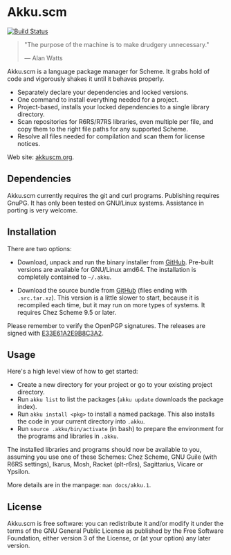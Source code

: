 # Akku.scm

[![Build Status](https://travis-ci.org/weinholt/akku.svg?branch=master)](https://travis-ci.org/weinholt/akku)

> "The purpose of the machine is to make drudgery unnecessary."
>
> &mdash; Alan Watts

Akku.scm is a language package manager for Scheme. It grabs hold of
code and vigorously shakes it until it behaves properly.

* Separately declare your dependencies and locked versions.
* One command to install everything needed for a project.
* Project-based, installs your locked dependencies to a single library
  directory.
* Scan repositories for R6RS/R7RS libraries, even multiple per file,
  and copy them to the right file paths for any supported Scheme.
* Resolve all files needed for compilation and scan them for license
  notices.

Web site: [akkuscm.org](https://akkuscm.org/).

## Dependencies

Akku.scm currently requires the git and curl programs. Publishing
requires GnuPG. It has only been tested on GNU/Linux systems.
Assistance in porting is very welcome.

## Installation

There are two options:

 - Download, unpack and run the binary installer
   from [GitHub](https://github.com/weinholt/akku/releases). Pre-built
   versions are available for GNU/Linux amd64. The installation is
   completely contained to `~/.akku`.

 - Download the source bundle
   from [GitHub](https://github.com/weinholt/akku/releases) (files
   ending with `.src.tar.xz`). This version is a little slower to
   start, because it is recompiled each time, but it may run on more
   types of systems. It requires Chez Scheme 9.5 or later.

Please remember to verify the OpenPGP signatures. The releases are
signed with [E33E61A2E9B8C3A2][key].

 [key]: https://pgp.surfnet.nl/pks/lookup?op=vindex&fingerprint=on&search=0xE33E61A2E9B8C3A2

## Usage

Here's a high level view of how to get started:

 - Create a new directory for your project or go to your existing
   project directory.
 - Run `akku list` to list the packages (`akku update` downloads the
   package index).
 - Run `akku install <pkg>` to install a named package. This also
   installs the code in your current directory into `.akku`.
 - Run `source .akku/bin/activate` (in bash) to prepare the
   environment for the programs and libraries in `.akku`.

The installed libraries and programs should now be available to you,
assuming you use one of these Schemes: Chez Scheme, GNU Guile (with
R6RS settings), Ikarus, Mosh, Racket (plt-r6rs), Sagittarius, Vicare
or Ypsilon.

More details are in the manpage: `man docs/akku.1`.

## License

Akku.scm is free software: you can redistribute it and/or modify it
under the terms of the GNU General Public License as published by the
Free Software Foundation, either version 3 of the License, or (at your
option) any later version.
